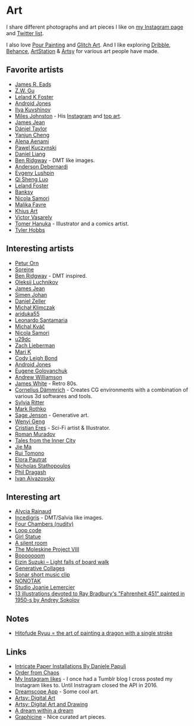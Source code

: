 # Art

I share different photographs and art pieces I like on [my Instagram page](https://www.instagram.com/prettiways/) and [Twitter list](https://twitter.com/nikitavoloboev/lists/art).

I also love [Pour Painting](https://www.reddit.com/r/PourPainting) and [Glitch Art](https://www.reddit.com/r/glitch_art). And I like exploring [Dribble](https://dribbble.com/nikitavoloboev/likes), [Behance](https://www.behance.net/nikitavoloboev/appreciated), [ArtStation](https://www.artstation.com/nikitavoloboev/likes) & [Artsy](https://www.artsy.net/) for various art people have made.

## Favorite artists

- [James R. Eads](http://www.jamesreads.com/art)
- [Z.W. Gu](https://www.artstation.com/guweiz)
- [Leland K Foster](http://www.lelandkfoster.com/)
- [Android Jones](https://imgur.com/a/Xdeye)
- [Ilya Kuvshinov](https://www.artstation.com/kuvshinov_ilya)
- [Miles Johnston](https://www.artsy.net/artist/miles-johnston) - His [Instagram](https://www.instagram.com/miles_art/) and [top art](https://www.reddit.com/user/Miles___?sort=top).
- [James Jean](https://www.instagram.com/jamesjeanart/?hl=en)
- [Dániel Taylor](https://www.instagram.com/mrtaylordani/)
- [Yanjun Cheng](https://www.artstation.com/yjc)
- [Alena Aenami](https://www.artstation.com/aenamiart)
- [Pawel Kuczynski](http://www.pictorem.com/profile/Pawel.Kuczynski)
- [Daniel Liang](https://www.artstation.com/danielliang)
- [Ben Ridgway](https://www.instagram.com/benridgwayart/) - DMT like images.
- [Anderson Debernardi](https://imgur.com/gallery/dKx5S)
- [Evgeny Lushpin](https://lushpin.com/)
- [Qi Sheng Luo](https://www.artstation.com/luoqisheng)
- [Leland Foster](https://www.instagram.com/leland.foster/)
- [Banksy](http://banksy.co.uk/out.asp)
- [Nicola Samorì](http://www.nicolasamori.com/)
- [Malika Favre](https://www.malikafavre.com/)
- [Khius Art](https://www.artstation.com/khius)
- [Victor Vasarely](https://en.m.wikipedia.org/wiki/Victor_Vasarely)
- [Tomer Hanuka](http://thanuka.com/) - Illustrator and a comics artist.
- [Tyler Hobbs](https://tylerxhobbs.com/)

## Interesting artists

- [Petur Orn](https://www.instagram.com/orn.design/)
- [Soreine](http://soreine.github.io/art/)
- [Ben Ridgway](https://www.samwoolfe.com/2018/06/the-visionary-art-of-ben-ridgway.html) - DMT inspired.
- [Oleksij Luchnikov](https://www.artstation.com/luchnikov)
- [James Jean](https://www.artsy.net/artist/james-jean)
- [Simen Johan](https://www.artsy.net/artist/simen-johan)
- [Daniel Zeller](https://www.artsy.net/artist/daniel-zeller)
- [Michał Klimczak](https://500px.com/shume)
- [ariduka55](http://ariduka55.tumblr.com/)
- [Leonardo Santamaria](http://www.leonardosantamaria.com/)
- [Michal Kváč](https://www.artstation.com/kvacm)
- [Nicola Samori](https://www.artsy.net/artist/nicola-samori)
- [u29dc](https://www.instagram.com/u29dc/)
- [Zach Lieberman](https://zachlieberman.tictail.com/)
- [Mari K](https://www.artstation.com/madmaraca)
- [Cody Leigh Bond](https://www.etsy.com/shop/CodyLeighBond)
- [Android Jones](http://androidjones.com/)
- [Eugene Golovanchuk](https://www.theskeeva.com/)
- [Andrew Williamson](https://andrewwilliamson.net/)
- [James White](https://signalnoise.com/) - Retro 80s.
- [Cornelius Dämmrich](https://corneliusdammrich.com/) - Creates CG environments with a combination of various 3d softwares and tools.
- [Sylvia Ritter](https://www.sylvia-ritter.com/)
- [Mark Rothko](https://www.artsy.net/artist/mark-rothko)
- [Sage Jenson](https://sagejenson.com) - Generative art.
- [Wenyi Geng](http://www.wenyigeng.com/)
- [Cristian Eres](https://www.cristianeres.com/) - Sci-Fi artist & Illustrator.
- [Roman Muradov](https://www.bluebed.net/)
- [Tales from the Inner City](http://www.shauntan.net/books/TFIC/TFIC%20main.html)
- [Jie Ma](https://www.behance.net/jiema37?)
- [Rui Tomono](https://www.pixiv.net/member.php?id=27526)
- [Elora Pautrat](https://www.elorapautrat.com/)
- [Nicholas Stathopoulos](http://www.nickstath.com/)
- [Phil Dragash](https://www.phildragash.com/)
- [Ivan Aivazovsky](https://www.wikiart.org/en/ivan-aivazovsky)

## Interesting art

- [Alycia Rainaud](https://ello.co/maalavidaa)
- [Incedigris](https://www.incedigris.com/) - DMT/Salvia like images.
- [Four Chambers (nudity)](https://afourchamberedheart.com/)
- [Loop code](http://loop-code.surge.sh/)
- [Girl Statue](https://www.artstation.com/artwork/w8rYB5)
- [A silent room](https://www.booooooom.com/submissions/a-silent-room/)
- [The Moleskine Project VIII](https://www.booooooom.com/2019/06/05/the-moleskine-project-viii/)
- [Booooooom](https://www.booooooom.com/blog/art/)
- [Eizin Suzuki – Light falls of board walk](http://www.graphicine.com/eizin-suzuki-light-falls-of-board-walk/)
- [Generative Collages](https://www.behance.net/gallery/81688323/Generative-Collages)
- [Sonar short music clip](https://www.youtube.com/watch?v=Zo2itpt8OEk)
- [NONOTAK](https://www.nonotak.com/)
- [Studio Joanie Lemercier](https://joanielemercier.com/)
- [13 illustrations devoted to Ray Bradbury's "Fahrenheit 451" painted in 1950-s by Andrey Sokolov](https://www.maxuta.com/maxuta/collections/032_pn_space_collectibles/032262_andrey_sokolov_fahrenheit_451_illustration.htm)

## Notes

- [Hitofude Ryuu = the art of painting a dragon with a single stroke](https://www.youtube.com/watch?v=2z8n1UiWQ6c)

## Links

- [Intricate Paper Installations By Daniele Papuli](https://www.ignant.com/2016/02/23/intricate-paper-installations-by-daniele-papuli/)
- [Order from Chaos](https://vimeo.com/196269431)
- [My Instagram likes](http://nikitavoloboev.tumblr.com/) - I once had a Tumblr blog I cross posted my Instagram likes to. Until Instragram closed the API in 2016.
- [Dreamscope App](https://dreamscopeapp.com/) - Some cool art.
- [Artsy: Digital Art](https://www.artsy.net/gene/digital-art)
- [Artsy: Digital Art and Drawing](https://www.artsy.net/gene/digital-painting-and-drawing)
- [A dream within a dream](https://www.behance.net/gallery/60548107/A-dream-within-a-dream?)
- [Graphicine](http://www.graphicine.com/) - Nice curated art pieces.

